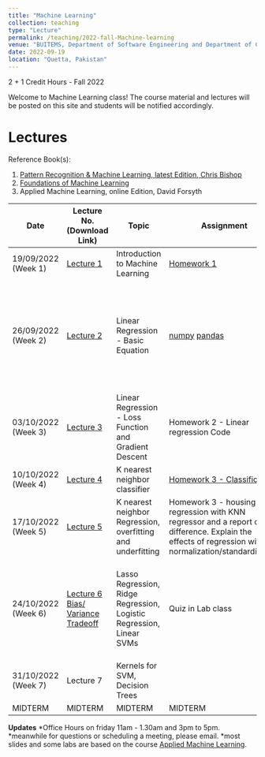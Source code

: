 ```yaml
---
title: "Machine Learning"
collection: teaching
type: "Lecture"
permalink: /teaching/2022-fall-Machine-learning
venue: "BUITEMS, Department of Software Engineering and Department of Computer Engineering"
date: 2022-09-19
location: "Quetta, Pakistan"
---
```


2 + 1 Credit Hours - Fall 2022

<!---
Machine Learning
======
-->

Welcome to Machine Learning class! 
The course material and lectures will be posted on this site and students will be notified accordingly. 




<!---[Grades](https://github.com/kashifliaqat/kashifliaqat.github.io/raw/master/files/fall_2021/Grading_PP.pdf)

[Formula Sheet - Final Term](https://github.com/kashifliaqat/kashifliaqat.github.io/raw/master/files/fall_2021/PP_final_Formula_Sheet.pdf)
-->

Lectures
======
Reference Book(s): 
1. [Pattern Recognition & Machine Learning, latest Edition, Chris Bishop](https://www.microsoft.com/en-us/research/uploads/prod/2006/01/Bishop-Pattern-Recognition-and-Machine-Learning-2006.pdf)
2. [Foundations of Machine Learning](https://github.com/Saniya-Ashraf/saniya-ashraf.github.io/raw/master/ML/foundations%20of%20machine%20learning%20second%20edition.pdf) 
3. Applied Machine Learning, online Edition, David Forsyth

| **Date**   | **Lecture No. (Download Link)**                                                                                      | **Topic**                            |**Assignment**| **supplementary content/ LABS**|
|------------|----------------------------------------------------------------------------------------------------------------------|--------------------------------------|--------------|--------------------------|
| 19/09/2022 (Week 1) | [Lecture 1](https://github.com/Saniya-Ashraf/saniya-ashraf.github.io/raw/master/ML/ML%20Lecture%201%20%20Introduction%20to%20Machine%20Learning.pdf) | Introduction to Machine Learning |[Homework 1](https://github.com/Saniya-Ashraf/saniya-ashraf.github.io/raw/master/ML/ML_assignment1.pdf)|[intro to ML, Google](https://developers.google.com/machine-learning/intro-to-ml)|
| 26/09/2022 (Week 2) | [Lecture 2](https://github.com/Saniya-Ashraf/saniya-ashraf.github.io/blob/master/ML/ML%20lecture%20notes%201%202022-09-28%2017_52_03.pdf) | Linear Regression - Basic Equation|[numpy](https://colab.research.google.com/github/google/eng-edu/blob/main/ml/cc/exercises/numpy_ultraquick_tutorial.ipynb?utm_source=mlcc&utm_campaign=colab-external&utm_medium=referral&utm_content=numpy_tf2-colab&hl=en) [pandas](https://colab.research.google.com/github/google/eng-edu/blob/main/ml/cc/exercises/pandas_dataframe_ultraquick_tutorial.ipynb?utm_source=mlcc&utm_campaign=colab-external&utm_medium=referral&utm_content=pandas_tf2-colab&hl=en)|[Stanford YT video](https://www.youtube.com/watch?v=4b4MUYve_U8), [Google - Linear Regression](https://developers.google.com/machine-learning/crash-course/descending-into-ml/linear-regression), [simple regression and analysis in Urdu](https://www.youtube.com/watch?v=37oVtO3vU9Y&ab_channel=WaqarDar),  , [correlation in urdu](https://www.youtube.com/watch?v=kEI8HAEsgKg&ab_channel=WaqarDar), [Multicolinearity](https://www.youtube.com/watch?v=sVJW5UXe84s&ab_channel=CampusX) | 
| 03/10/2022 (Week 3) | [Lecture 3](https://github.com/Saniya-Ashraf/saniya-ashraf.github.io/blob/master/ML/ML%20lecture%20notes%201%202022-09-28%2017_52_03.pdf) | Linear Regression - Loss Function and Gradient Descent|Homework 2 - Linear regression Code|[Linear Regression Lab](https://github.com/Saniya-Ashraf/saniya-ashraf.github.io/blob/master/ML/Linear%20Regression.ipynb), [lab zip file](https://github.com/Saniya-Ashraf/saniya-ashraf.github.io/raw/master/ML/Linear%20Regression.zip)
| 10/10/2022 (Week 4)| [Lecture 4](https://github.com/Saniya-Ashraf/saniya-ashraf.github.io/raw/master/ML/KNN%20and%20optimization.pdf) | K nearest neighbor classifier |[Homework 3 - Classification](https://github.com/Saniya-Ashraf/saniya-ashraf.github.io/blob/master/ML/homework%2B3.ipynb)|[KNN lab](https://github.com/Saniya-Ashraf/saniya-ashraf.github.io/raw/master/ML/Classification%20with%20KNN%20(2).zip), [fruit dataset](https://github.com/Saniya-Ashraf/saniya-ashraf.github.io/blob/master/ML/fruit_data_with_colors%20(1).txt)|
| 17/10/2022 (Week 5)| [Lecture 5](https://github.com/Saniya-Ashraf/saniya-ashraf.github.io/raw/master/ML/KNN%20and%20optimization.pdf) | K nearest neighbor Regression, overfitting and underfitting |Homework 3 - housing regression with KNN regressor and a report on the difference. Explain the effects of regression with normalization/standardization |[K nearest Neighbors - medium](https://medium.com/swlh/k-nearest-neighbor-ca2593d7a3c4)|
| 24/10/2022 (Week 6)| [Lecture 6](https://github.com/Saniya-Ashraf/saniya-ashraf.github.io/raw/master/ML/Regularization%20and%20SVMS.pdf) [Bias/ Variance Tradeoff](http://scott.fortmann-roe.com/docs/BiasVariance.html) | Lasso Regression, Ridge Regression, Logistic Regression, Linear SVMs |Quiz in Lab class|[Logistic Regression](https://www.youtube.com/watch?v=yIYKR4sgzI8), Also please refer the notes for Linear Regression, [Support Vector Machines](https://towardsdatascience.com/support-vector-machine-introduction-to-machine-learning-algorithms-934a444fca47), [Bias/ Variance Tradeoff](https://towardsdatascience.com/understanding-the-bias-variance-tradeoff-165e6942b229)|
| 31/10/2022 (Week 7)| Lecture 7 | Kernels for SVM, Decision Trees |||
|MIDTERM|MIDTERM|MIDTERM|MIDTERM|MIDTERM|


**Updates**
*Office Hours on friday 11am - 1.30am and 3pm to 5pm.
*meanwhile for questions or scheduling a meeting, please email.
*most slides and some labs are based on the course [Applied Machine Learning](https://www.coursera.org/learn/python-machine-learning).  
